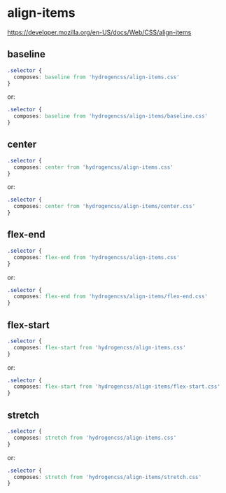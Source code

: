# align-items

https://developer.mozilla.org/en-US/docs/Web/CSS/align-items

## baseline
```css
.selector {
  composes: baseline from 'hydrogencss/align-items.css'
}
```

or:
```css
.selector {
  composes: baseline from 'hydrogencss/align-items/baseline.css'
}
```

## center
```css
.selector {
  composes: center from 'hydrogencss/align-items.css'
}
```

or:
```css
.selector {
  composes: center from 'hydrogencss/align-items/center.css'
}
```

## flex-end
```css
.selector {
  composes: flex-end from 'hydrogencss/align-items.css'
}
```

or:
```css
.selector {
  composes: flex-end from 'hydrogencss/align-items/flex-end.css'
}
```

## flex-start
```css
.selector {
  composes: flex-start from 'hydrogencss/align-items.css'
}
```

or:
```css
.selector {
  composes: flex-start from 'hydrogencss/align-items/flex-start.css'
}
```

## stretch
```css
.selector {
  composes: stretch from 'hydrogencss/align-items.css'
}
```

or:
```css
.selector {
  composes: stretch from 'hydrogencss/align-items/stretch.css'
}
```

